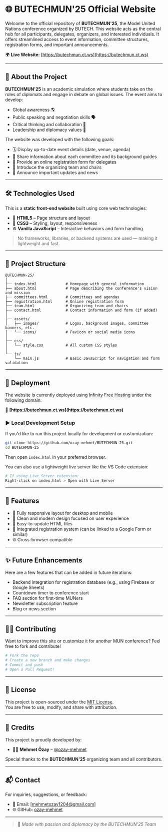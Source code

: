 # 🌐 BUTECHMUN'25 Official Website

Welcome to the official repository of **BUTECHMUN'25**, the Model United Nations conference organized by BUTECH. This website acts as the central hub for all participants, delegates, organizers, and interested individuals. It offers streamlined access to event information, committee structures, registration forms, and important announcements.

🌍 **Live Website:** [https://butechmun.ct.ws](https://butechmun.ct.ws)

---

## 📌 About the Project

**BUTECHMUN'25** is an academic simulation where students take on the roles of diplomats and engage in debate on global issues. The event aims to develop:

- Global awareness 🌎  
- Public speaking and negotiation skills 🗣️  
- Critical thinking and collaboration 🧠  
- Leadership and diplomacy values 🧭  

The website was developed with the following goals:

- 🗓️ Display up-to-date event details (date, venue, agenda)
- 🧾 Share information about each committee and its background guides
- 📝 Provide an online registration form for delegates
- 👥 Introduce the organizing team and chairs
- 📢 Announce important updates and news

---

## 🛠️ Technologies Used

This is a **static front-end website** built using core web technologies:

- 🧱 **HTML5** – Page structure and layout  
- 🎨 **CSS3** – Styling, layout, responsiveness  
- ⚙️ **Vanilla JavaScript** – Interactive behaviors and form handling

> No frameworks, libraries, or backend systems are used — making it lightweight and fast.

---

## 📁 Project Structure

```plaintext
BUTECHMUN-25/
│
├── index.html             # Homepage with general information
├── about.html             # Page describing the conference's vision and mission
├── committees.html        # Committees and agendas
├── registration.html      # Online registration form
├── team.html              # Organizing team and chairs
├── contact.html           # Contact information and form (if added)
│
├── assets/
│   ├── images/            # Logos, background images, committee banners, etc.
│   └── icons/             # Favicon or social media icons
│
├── css/
│   └── style.css          # All custom CSS styles
│
└── js/
    └── main.js            # Basic JavaScript for navigation and form validation
```

---

## 🚀 Deployment

The website is currently deployed using [Infinity Free Hosting](https://www.infinityfree.com/) under the following domain:

🔗 **[https://butechmun.ct.ws](https://butechmun.ct.ws)**

### ▶️ Local Development Setup

If you'd like to run this project locally for development or customization:

```bash
git clone https://github.com/ozay-mehmet/BUTECHMUN-25.git
cd BUTECHMUN-25
```

Then open `index.html` in your preferred browser.

You can also use a lightweight live server like the VS Code extension:

```bash
# If using Live Server extension:
Right-click on index.html > Open with Live Server
```

---

## 🧩 Features

- 📱 Fully responsive layout for desktop and mobile
- 🎯 Clean and modern design focused on user experience
- 📝 Easy-to-update HTML files
- 🧾 Integrated registration system (can be linked to a Google Form or similar)
- 🌐 Cross-browser compatible

---

## ✨ Future Enhancements

Here are a few features that can be added in future iterations:

- Backend integration for registration database (e.g., using Firebase or Google Sheets)
- Countdown timer to conference start
- FAQ section for first-time MUNers
- Newsletter subscription feature
- Blog or news section

---

## 🧑‍💻 Contributing

Want to improve this site or customize it for another MUN conference? Feel free to fork and contribute!

```bash
# Fork the repo
# Create a new branch and make changes
# Commit and push
# Open a Pull Request!
```

---

## 📜 License

This project is open-sourced under the [MIT License](LICENSE).  
You are free to use, modify, and share with attribution.

---

## 📣 Credits

This project is proudly developed by:

- 🧑‍💻 **Mehmet Özay** – [@ozay-mehmet](https://github.com/ozay-mehmet)

Special thanks to the **BUTECHMUN'25** organizing team and all contributors.

---

## 📬 Contact

For inquiries, suggestions, or feedback:

- 📧 Email: [mehmetozay1204@gmail.com]
- 🌐 GitHub: [ozay-mehmet](https://github.com/ozay-mehmet)

---

> 🚀 *Made with passion and diplomacy by the BUTECHMUN'25 Team*
